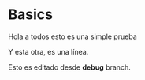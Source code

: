# Basics
<p>Hola a todos esto es una simple prueba</p>

<p>Y esta otra, es una línea.</p>

<p>Esto es editado desde <b>debug</b> branch.</p>
